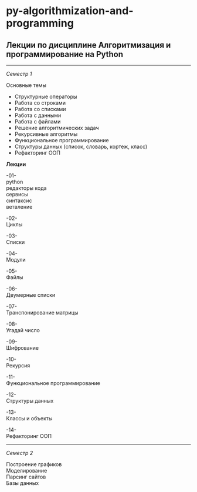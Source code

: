 # py-algorithmization-and-programming
## Лекции по дисциплине Алгоритмизация и программирование на Python

---

_Семестр 1_  

Основные темы  
* Структурные операторы
* Работа со строками
* Работа со списками
* Работа с данными
* Работа с файлами
* Решение алгоритмических задач
* Рекурсивные алгоритмы
* Функциональное программирование
* Структуры данных (список, словарь, кортеж, класс)
* Рефакторинг ООП

__Лекции__  

-01-  
python  
редакторы кода  
сервисы  
синтаксис  
ветвление  

-02-  
Циклы  

-03-  
Списки  

-04-  
Модули    

-05-  
Файлы  

-06-  
Двумерные списки  

-07-  
Транспонирование матрицы  

-08-  
Угадай число  

-09-  
Шифрование  

-10-  
Рекурсия  

-11-  
Функциональное программирование  

-12-  
Структуры данных  

-13-  
Классы и объекты    

-14-  
Рефакторинг ООП  


---

_Семестр 2_  

Построение графиков  
Моделирование  
Парсинг сайтов  
Базы данных  

